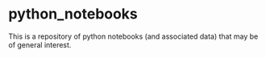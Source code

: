 # python_notebooks

This is a repository of python notebooks (and associated data) that may be of general interest.
